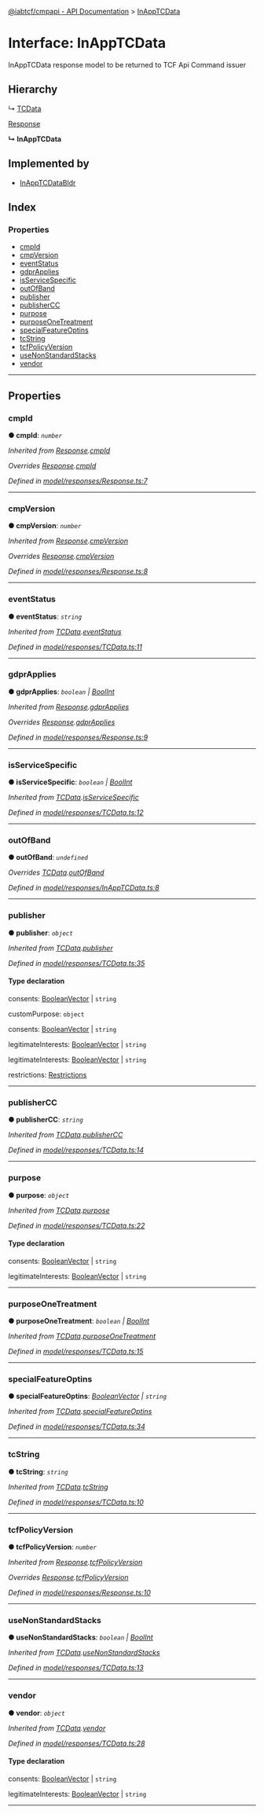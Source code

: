 [@iabtcf/cmpapi - API Documentation](../README.md) > [InAppTCData](../interfaces/inapptcdata.md)

# Interface: InAppTCData

InAppTCData response model to be returned to TCF Api Command issuer

## Hierarchy

↳  [TCData](tcdata.md)

 [Response](response.md)

**↳ InAppTCData**

## Implemented by

* [InAppTCDataBldr](../classes/inapptcdatabldr.md)

## Index

### Properties

* [cmpId](inapptcdata.md#cmpid)
* [cmpVersion](inapptcdata.md#cmpversion)
* [eventStatus](inapptcdata.md#eventstatus)
* [gdprApplies](inapptcdata.md#gdprapplies)
* [isServiceSpecific](inapptcdata.md#isservicespecific)
* [outOfBand](inapptcdata.md#outofband)
* [publisher](inapptcdata.md#publisher)
* [publisherCC](inapptcdata.md#publishercc)
* [purpose](inapptcdata.md#purpose)
* [purposeOneTreatment](inapptcdata.md#purposeonetreatment)
* [specialFeatureOptins](inapptcdata.md#specialfeatureoptins)
* [tcString](inapptcdata.md#tcstring)
* [tcfPolicyVersion](inapptcdata.md#tcfpolicyversion)
* [useNonStandardStacks](inapptcdata.md#usenonstandardstacks)
* [vendor](inapptcdata.md#vendor)

---

## Properties

<a id="cmpid"></a>

###  cmpId

**● cmpId**: *`number`*

*Inherited from [Response](response.md).[cmpId](response.md#cmpid)*

*Overrides [Response](response.md).[cmpId](response.md#cmpid)*

*Defined in [model/responses/Response.ts:7](https://github.com/chrispaterson/iabtcf/blob/a518601/modules/cmpapi/src/model/responses/Response.ts#L7)*

___
<a id="cmpversion"></a>

###  cmpVersion

**● cmpVersion**: *`number`*

*Inherited from [Response](response.md).[cmpVersion](response.md#cmpversion)*

*Overrides [Response](response.md).[cmpVersion](response.md#cmpversion)*

*Defined in [model/responses/Response.ts:8](https://github.com/chrispaterson/iabtcf/blob/a518601/modules/cmpapi/src/model/responses/Response.ts#L8)*

___
<a id="eventstatus"></a>

###  eventStatus

**● eventStatus**: *`string`*

*Inherited from [TCData](tcdata.md).[eventStatus](tcdata.md#eventstatus)*

*Defined in [model/responses/TCData.ts:11](https://github.com/chrispaterson/iabtcf/blob/a518601/modules/cmpapi/src/model/responses/TCData.ts#L11)*

___
<a id="gdprapplies"></a>

###  gdprApplies

**● gdprApplies**: *`boolean` \| [BoolInt](../#boolint)*

*Inherited from [Response](response.md).[gdprApplies](response.md#gdprapplies)*

*Overrides [Response](response.md).[gdprApplies](response.md#gdprapplies)*

*Defined in [model/responses/Response.ts:9](https://github.com/chrispaterson/iabtcf/blob/a518601/modules/cmpapi/src/model/responses/Response.ts#L9)*

___
<a id="isservicespecific"></a>

###  isServiceSpecific

**● isServiceSpecific**: *`boolean` \| [BoolInt](../#boolint)*

*Inherited from [TCData](tcdata.md).[isServiceSpecific](tcdata.md#isservicespecific)*

*Defined in [model/responses/TCData.ts:12](https://github.com/chrispaterson/iabtcf/blob/a518601/modules/cmpapi/src/model/responses/TCData.ts#L12)*

___
<a id="outofband"></a>

###  outOfBand

**● outOfBand**: *`undefined`*

*Overrides [TCData](tcdata.md).[outOfBand](tcdata.md#outofband)*

*Defined in [model/responses/InAppTCData.ts:8](https://github.com/chrispaterson/iabtcf/blob/a518601/modules/cmpapi/src/model/responses/InAppTCData.ts#L8)*

___
<a id="publisher"></a>

###  publisher

**● publisher**: *`object`*

*Inherited from [TCData](tcdata.md).[publisher](tcdata.md#publisher)*

*Defined in [model/responses/TCData.ts:35](https://github.com/chrispaterson/iabtcf/blob/a518601/modules/cmpapi/src/model/responses/TCData.ts#L35)*

#### Type declaration

 consents: [BooleanVector](booleanvector.md) \| `string`

 customPurpose: `object`

 consents: [BooleanVector](booleanvector.md) \| `string`

 legitimateInterests: [BooleanVector](booleanvector.md) \| `string`

 legitimateInterests: [BooleanVector](booleanvector.md) \| `string`

 restrictions: [Restrictions](restrictions.md)

___
<a id="publishercc"></a>

###  publisherCC

**● publisherCC**: *`string`*

*Inherited from [TCData](tcdata.md).[publisherCC](tcdata.md#publishercc)*

*Defined in [model/responses/TCData.ts:14](https://github.com/chrispaterson/iabtcf/blob/a518601/modules/cmpapi/src/model/responses/TCData.ts#L14)*

___
<a id="purpose"></a>

###  purpose

**● purpose**: *`object`*

*Inherited from [TCData](tcdata.md).[purpose](tcdata.md#purpose)*

*Defined in [model/responses/TCData.ts:22](https://github.com/chrispaterson/iabtcf/blob/a518601/modules/cmpapi/src/model/responses/TCData.ts#L22)*

#### Type declaration

 consents: [BooleanVector](booleanvector.md) \| `string`

 legitimateInterests: [BooleanVector](booleanvector.md) \| `string`

___
<a id="purposeonetreatment"></a>

###  purposeOneTreatment

**● purposeOneTreatment**: *`boolean` \| [BoolInt](../#boolint)*

*Inherited from [TCData](tcdata.md).[purposeOneTreatment](tcdata.md#purposeonetreatment)*

*Defined in [model/responses/TCData.ts:15](https://github.com/chrispaterson/iabtcf/blob/a518601/modules/cmpapi/src/model/responses/TCData.ts#L15)*

___
<a id="specialfeatureoptins"></a>

###  specialFeatureOptins

**● specialFeatureOptins**: *[BooleanVector](booleanvector.md) \| `string`*

*Inherited from [TCData](tcdata.md).[specialFeatureOptins](tcdata.md#specialfeatureoptins)*

*Defined in [model/responses/TCData.ts:34](https://github.com/chrispaterson/iabtcf/blob/a518601/modules/cmpapi/src/model/responses/TCData.ts#L34)*

___
<a id="tcstring"></a>

###  tcString

**● tcString**: *`string`*

*Inherited from [TCData](tcdata.md).[tcString](tcdata.md#tcstring)*

*Defined in [model/responses/TCData.ts:10](https://github.com/chrispaterson/iabtcf/blob/a518601/modules/cmpapi/src/model/responses/TCData.ts#L10)*

___
<a id="tcfpolicyversion"></a>

###  tcfPolicyVersion

**● tcfPolicyVersion**: *`number`*

*Inherited from [Response](response.md).[tcfPolicyVersion](response.md#tcfpolicyversion)*

*Overrides [Response](response.md).[tcfPolicyVersion](response.md#tcfpolicyversion)*

*Defined in [model/responses/Response.ts:10](https://github.com/chrispaterson/iabtcf/blob/a518601/modules/cmpapi/src/model/responses/Response.ts#L10)*

___
<a id="usenonstandardstacks"></a>

###  useNonStandardStacks

**● useNonStandardStacks**: *`boolean` \| [BoolInt](../#boolint)*

*Inherited from [TCData](tcdata.md).[useNonStandardStacks](tcdata.md#usenonstandardstacks)*

*Defined in [model/responses/TCData.ts:13](https://github.com/chrispaterson/iabtcf/blob/a518601/modules/cmpapi/src/model/responses/TCData.ts#L13)*

___
<a id="vendor"></a>

###  vendor

**● vendor**: *`object`*

*Inherited from [TCData](tcdata.md).[vendor](tcdata.md#vendor)*

*Defined in [model/responses/TCData.ts:28](https://github.com/chrispaterson/iabtcf/blob/a518601/modules/cmpapi/src/model/responses/TCData.ts#L28)*

#### Type declaration

 consents: [BooleanVector](booleanvector.md) \| `string`

 legitimateInterests: [BooleanVector](booleanvector.md) \| `string`

___

